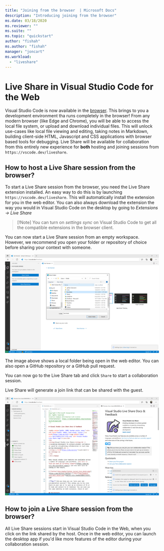 ```yaml
---
title: "Joining from the browser  | Microsoft Docs"
description: "Introducing joining from the browser"
ms.date: 03/18/2020
ms.reviewer: ""
ms.suite: ""
ms.topic: "quickstart"
author: "fishah"
ms.author: "fishah"
manager: "joncart"
ms.workload: 
  - "liveshare"
---
```


<!--
Copyright &copy; Microsoft Corporation
All rights reserved.
Creative Commons Attribution 4.0 License (International): https://creativecommons.org/licenses/by/4.0/legalcode
-->

# Live Share in Visual Studio Code for the Web

Visual Studio Code is now available in the [browser](https://vscode.dev). This brings to you a development environment tha runs completely in the browser!
From any modern browser (like Edge and Chrome), you will be able to access the local file system, or upload and download individual files. This will unlock use-cases like local file viewing and editing, taking notes in Markdown, building client-side HTML, Javascript and CSS applications with browser based tools for debugging.
Live Share will be available for collaboration from this entirely new experience for **both** hosting and joining sessions from `https://vscode.dev/liveshare`.


## How to host a Live Share session from the browser?

To start a Live Share session from the browser, you need the Live Share extension installed. An easy way to do this is by launching `https://vscode.dev/liveshare`. This will automatically install the extension for you in the web editor. You can also always download the extension the way you would in Visual Studio Code on the desktop by going to *Extensions -> Live Share*

>[!Note] You can turn on *settings sync* on Visual Studio Code to get all the compatible extensions in the browser client.

You can now start a Live Share session from an empty workspace. However, we recommend you open your folder or repository of choice before sharing your context with someone. 

![Screenshot of opening folder in web editor](../media/vscode-web-open-folder.png)

The image above shows a local folder being open in the web editor. You can also open a GitHub repository or a GitHub pull request.

You can now go to the Live Share tab and click `Share` to start a collaboration session.

Live Share will generate a join link that can be shared with the guest.

![Screenshot of Live Share session join link generated](../media/vscode-web-join-link.png)


## How to join a Live Share session from the browser?

All Live Share sessions start in Visual Studio Code in the Web, when you click on the link shared by the host. Once in the web editor, you can launch the desktop app if you'd like more features of the editor during your collaboration session.

<!---
# Frequently asked questions 

##### 1. Is there an environment running in the background, that is hosting my session in the browser?
When you join a Live Share session from the browser, there is no new environment spun up. It is a serverless service. 
##### 2. Do I have to pay for the service of joining from the browser?
Joining from the browser is free, much like all of Live Share.

##### 3. How is this different from Visual Studio Online?
When you join from the browser, you only access the VS Code client from the browser during the session. Once the session ends, all the files and folders along with editor capabilities will close. To use an editor in the browser, backed with your own environment to edit your own files, you must use [Visual Studio Online.](aka.ms/vso)

##### 4. Does this work for all browsers?
Yes. This works on all browsers. 
##### 5. Is there a VS client that I can use in the browser?
We do not have this available yet. 

# Feedback and issues 
This is a preview feature, and we hope to get user feedback to improve the experience. Please fill out any feedback or issues you see on our GitHub repo [here.](https://github.com/MicrosoftDocs/live-share/issues/new?template=bug_report.md)

--->
